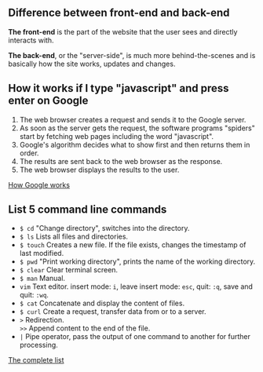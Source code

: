 ## Difference between front-end and back-end

**The front-end** is the part of the website that the user sees and directly interacts with.

**The back-end**, or the "server-side", is much more behind-the-scenes and is basically how the site works, updates and changes. 

## How it works if I type "javascript" and press enter on Google

1. The web browser creates a request and sends it to the Google server.
2. As soon as the server gets the request, the software programs "spiders" start by fetching web pages including the word "javascript". 
3. Google's algorithm decides what to show first and then returns them in order.
4. The results are sent back to the web browser as the response.
5. The web browser displays the results to the user.

[How Google works](https://www.google.com/search/howsearchworks/crawling-indexing/)

## List 5 command line commands

  * `$ cd` "Change directory", switches into the directory.
  * `$ ls` Lists all files and directories.
  * `$ touch` Creates a new file. If the file exists, changes the timestamp of last modified.
  * `$ pwd` "Print working directory", prints the name of the working directory.
  * `$ clear` Clear terminal screen.
  * `$ man` Manual.
  * `vim` Text editor. insert mode: `i`, leave insert mode: `esc`, quit: `:q`, save and quit: `:wq`.
  * `$ cat` Concatenate and display the content of files.
  * `$ curl` Create a request, transfer data from or to a server.
  * `>` Redirection.  
    `>>` Append content to the end of the file.
  * `|` Pipe operator, pass the output of one command to another for further processing.

  [The complete list](https://ss64.com/osx/)
